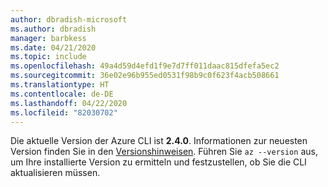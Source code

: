 ```yaml
---
author: dbradish-microsoft
ms.author: dbradish
manager: barbkess
ms.date: 04/21/2020
ms.topic: include
ms.openlocfilehash: 49a4d59d4efd1f9e7d7ff011daac815dfefa5ec2
ms.sourcegitcommit: 36e02e96b955ed0531f98b9c0f623f4acb508661
ms.translationtype: HT
ms.contentlocale: de-DE
ms.lasthandoff: 04/22/2020
ms.locfileid: "82030702"
---
```

Die aktuelle Version der Azure CLI ist __2.4.0__. Informationen zur neuesten Version finden Sie in den [Versionshinweisen](../release-notes-azure-cli.md). Führen Sie `az --version` aus, um Ihre installierte Version zu ermitteln und festzustellen, ob Sie die CLI aktualisieren müssen.
